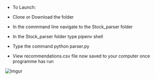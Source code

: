 * To Launch:

* Clone or Download the folder

* In the commmand line navigate to the Stock_parser folder

* In the Stock_parser folder type pipenv shell

* Type the command python parser.py

* View recommendations.csv file now saved to your computer once programme has run





![Imgur](https://i.imgur.com/QRH4K62.png)
